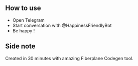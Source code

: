 ## How to use

- Open Telegram
- Start conversation with @HappinessFriendlyBot
- Be happy !

## Side note

Created in 30 minutes with amazing Fiberplane Codegen tool.
